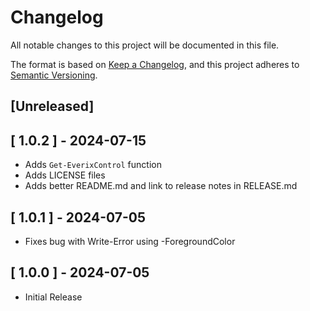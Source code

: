 # Changelog

All notable changes to this project will be documented in this file.

The format is based on [Keep a Changelog](https://keepachangelog.com/en/1.0.0/),
and this project adheres to [Semantic Versioning](https://semver.org/spec/v2.0.0.html).

## [Unreleased]

## [ 1.0.2 ] - 2024-07-15

- Adds `Get-EverixControl` function
- Adds LICENSE files
- Adds better README.md and link to release notes in RELEASE.md

## [ 1.0.1 ] - 2024-07-05

- Fixes bug with Write-Error using -ForegroundColor

## [ 1.0.0 ] - 2024-07-05

- Initial Release
